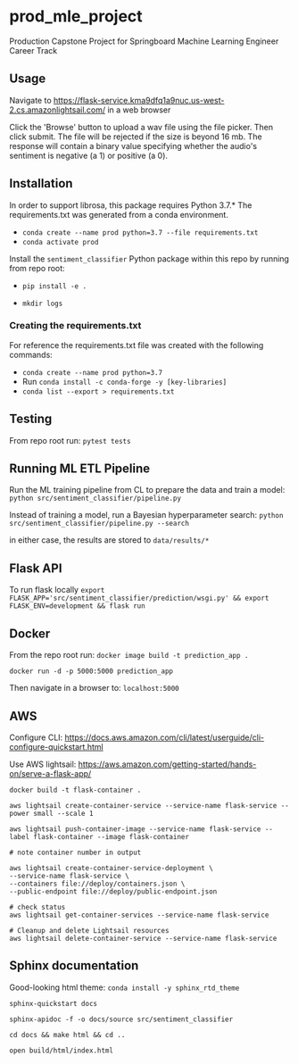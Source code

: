 # prod_mle_project
Production Capstone Project for Springboard Machine Learning Engineer Career Track

## Usage

Navigate to https://flask-service.kma9dfq1a9nuc.us-west-2.cs.amazonlightsail.com/ in a web browser

Click the 'Browse' button to upload a wav file using the file picker. Then click submit. 
The file will be rejected if the size is beyond 16 mb. The response will contain a binary value
specifying whether the audio's sentiment is negative (a 1) or positive (a 0).

## Installation

In order to support librosa, this package requires Python 3.7.*
The requirements.txt was generated from a conda environment.
- `conda create --name prod python=3.7 --file requirements.txt`
- `conda activate prod`

Install the `sentiment_classifier` Python package within this repo by running from repo root:

- `pip install -e .`

- `mkdir logs`

### Creating the requirements.txt
For reference the requirements.txt file was created with the following commands:
- `conda create --name prod python=3.7`
- Run `conda install -c conda-forge -y [key-libraries]`
- `conda list --export > requirements.txt`

## Testing

From repo root run:
`pytest tests`

## Running ML ETL Pipeline

Run the ML training pipeline from CL to prepare the data and train a model:
`python src/sentiment_classifier/pipeline.py`

Instead of training a model, run a Bayesian hyperparameter search:
`python src/sentiment_classifier/pipeline.py --search`

in either case, the results are stored to `data/results/*`

## Flask API 
To run flask locally
`export FLASK_APP='src/sentiment_classifier/prediction/wsgi.py' && export FLASK_ENV=development && flask run`

## Docker
From the repo root run:
`docker image build -t prediction_app .`

`docker run -d -p 5000:5000 prediction_app`

Then navigate in a browser to:
`localhost:5000`

## AWS 
Configure CLI: 
https://docs.aws.amazon.com/cli/latest/userguide/cli-configure-quickstart.html


Use AWS lightsail: 
https://aws.amazon.com/getting-started/hands-on/serve-a-flask-app/

```
docker build -t flask-container .

aws lightsail create-container-service --service-name flask-service --power small --scale 1

aws lightsail push-container-image --service-name flask-service --label flask-container --image flask-container

# note container number in output

aws lightsail create-container-service-deployment \
--service-name flask-service \
--containers file://deploy/containers.json \
--public-endpoint file://deploy/public-endpoint.json

# check status
aws lightsail get-container-services --service-name flask-service

# Cleanup and delete Lightsail resources
aws lightsail delete-container-service --service-name flask-service

```

## Sphinx documentation

Good-looking html theme: `conda install -y sphinx_rtd_theme`

`sphinx-quickstart docs`

`sphinx-apidoc -f -o docs/source src/sentiment_classifier`

`cd docs && make html && cd ..`

`open build/html/index.html`


